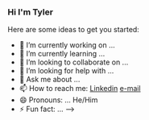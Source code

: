 ### Hi I'm Tyler

Here are some ideas to get you started:

- 🔭 I’m currently working on ...
- 🌱 I’m currently learning ...
- 👯 I’m looking to collaborate on ...
- 🤔 I’m looking for help with ...
- 💬 Ask me about ...
- 📫 How to reach me:
  [Linkedin](https://www.linkedin.com/in/tyler-alsop)
  [e-mail](dev.tyleralsop@gmail.com)
- 😄 Pronouns: ... He/Him
- ⚡ Fun fact: ... 
-->
